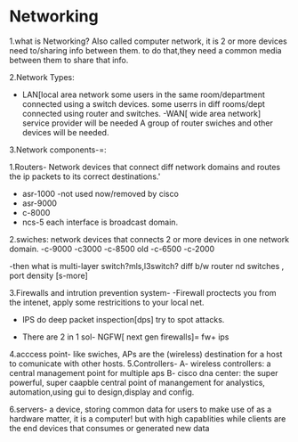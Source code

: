 # Networking
1.what is Networking?
  Also called computer network, it is 2 or more devices need to/sharing info between them.
  to do that,they need a common media between them to share that info.
  
2.Network Types:
  - LAN[local area network
  some users in the same room/department connected using a switch devices.
  some userrs in diff rooms/dept connected using router and switches.
  -WAN[ wide area network]
  service provider will be needed
  A group of router swiches and other devices will be needed.

3.Network components-=:

  1.Routers- Network devices that connect diff network domains and routes the ip packets to its correct destinations.'
   - asr-1000 -not used now/removed by cisco 
   - asr-9000
   - c-8000
   - ncs-5
     each interface is broadcast domain.

  2.swiches: network devices that connects 2 or more devices in one network domain.
   -c-9000
   -c3000
   -c-8500 old
   -c-6500
   -c-2000

  -then what is multi-layer switch?mls,l3switch?
diff b/w router nd switches , port density [s-more]

  3.Firewalls and intrution prevention system-
   -Firewall proctects you from the intenet, apply some restricitions to your local net.

   - IPS do deep packet inspection[dps] try to spot attacks.

   - There are 2 in 1 sol- NGFW[ next gen firewalls]= fw+ ips

4.acccess point- like swiches, APs are the (wireless) destination for a host to comunicate with other hosts.
5.Controllers- 
          A- wireless controllers: a central management point for multiple aps
          B- cisco dna center: the super powerful, super caapble central point of manangement for analystics, automation,using gui to design,display and config.

6.servers- a device, storing common data for users to make use of
        as a hardware matter, it is a computer! but with high capablities
        while clients are the end devices that consumes or generated new data

 
